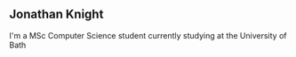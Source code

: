 ## Jonathan Knight 

I'm a MSc Computer Science student currently studying at the University of Bath
